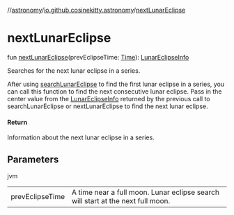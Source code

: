//[astronomy](../../index.md)/[io.github.cosinekitty.astronomy](index.md)/[nextLunarEclipse](next-lunar-eclipse.md)

# nextLunarEclipse

fun [nextLunarEclipse](next-lunar-eclipse.md)(prevEclipseTime: [Time](-time/index.md)): [LunarEclipseInfo](-lunar-eclipse-info/index.md)

Searches for the next lunar eclipse in a series.

After using [searchLunarEclipse](search-lunar-eclipse.md) to find the first lunar eclipse in a series, you can call this function to find the next consecutive lunar eclipse. Pass in the center value from the [LunarEclipseInfo](-lunar-eclipse-info/index.md) returned by the previous call to searchLunarEclipse or nextLunarEclipse to find the next lunar eclipse.

#### Return

Information about the next lunar eclipse in a series.

## Parameters

jvm

| | |
|---|---|
| prevEclipseTime | A time near a full moon. Lunar eclipse search will start at the next full moon. |
